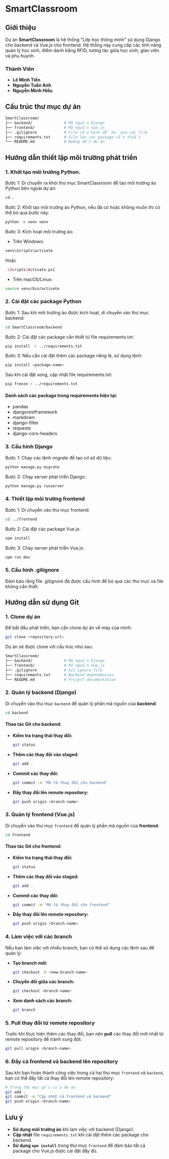 # SmartClassroom

## Giới thiệu
Dự án **SmartClassroom** là hệ thống "Lớp học thông minh" sử dụng Django cho backend và Vue.js cho frontend. Hệ thống này cung cấp các tính năng quản lý học sinh, điểm danh bằng RFID, tương tác giữa học sinh, giáo viên và phụ huynh.
### Thành Viên
- **Lê Minh Tiến**
- **Nguyễn Tuấn Anh**
- **Nguyễn Minh Hiếu**


## Cấu trúc thư mục dự án
```bash
SmartClassroom/
├── backend/              # Mã nguồn Django
├── frontend/             # Mã nguồn Vue.js
├── .gitignore            # File cấu hình để bỏ qua các file 
├── requirements.txt      # File lưu các package cần thiết 
└── README.md             # Hướng dẫn dự án
```

## Hướng dẫn thiết lập môi trường phát triển
### 1. Khởi tạo môi trường Python.

Bước 1: Di chuyển ra khỏi thư mục SmartClassroom để tạo môi trường ảo Python bên ngoài dự án: 
```bash 
cd.. 
```

Bước 2: Khởi tạo môi trường ảo Python, nếu đã có hoặc không muốn thì có thể bỏ qua bước này:
```bash 
python -m venv venv 
```
Bước 3: Kích hoạt môi trường ảo:
- Trên Windows:
```bash 
venv\Scripts\activate
```
Hoặc
```bash 
.\Scripts\Activate.ps1   
```
- Trên macOS/Linux:

```bash 
source venv/bin/activate
```

### 2. Cài đặt các package Python
Bước 1: Sau khi môi trường ảo được kích hoạt, di chuyển vào thư mục backend:
```bash 
cd SmartClassroom/backend
```
Bước 2: Cài đặt các package cần thiết từ file requirements.txt:
```bash 
pip install -r ../requirements.txt
```
Bước 3: Nếu cần cài đặt thêm các package riêng lẻ, sử dụng lệnh:
```bash 
pip install <package-name>
```
Sau khi cài đặt xong, cập nhật file requirements.txt:
```bash 
pip freeze > ../requirements.txt
```
#### Danh sách các package trong requirements hiện tại:
- pandas
- djangorestframework
- markdown
- django-filter
- requests
- django-cors-headers

### 3. Cấu hình Django
Bước 1: Chạy các lệnh migrate để tạo cơ sở dữ liệu:
```bash 
python manage.py migrate
```
Bước 2: Chạy server phát triển Django:
```bash 
python manage.py runserver
```
### 4. Thiết lập môi trường frontend
Bước 1: Di chuyển vào thư mục frontend:
```bash 
cd ../frontend
```

Bước 2: Cài đặt các package Vue.js:
```bash 
npm install
```

Bước 3: Chạy server phát triển Vue.js:
```bash 
npm run dev
```

### 5. Cấu hình .gitignore
Đảm bảo rằng file .gitignore đã được cấu hình để bỏ qua các thư mục và file không cần thiết.


## Hướng dẫn sử dụng Git

### 1. Clone dự án
Để bắt đầu phát triển, bạn cần clone dự án về máy của mình:
```bash
git clone <repository-url>
```
Dự án sẽ được clone với cấu trúc như sau:
```bash
SmartClassroom/
├── backend/              # Mã nguồn Django
├── frontend/             # Mã nguồn Vue.js
├── .gitignore            # Git ignore file
├── requirements.txt      # Backend dependencies
└── README.md             # Project documentation
```

### 2. Quản lý backend (Django)
Di chuyển vào thư mục `backend` để quản lý phần mã nguồn của **backend**:
```bash
cd backend
```

#### Thao tác Git cho backend:
- **Kiểm tra trạng thái thay đổi:**
    ```bash
    git status
    ```

- **Thêm các thay đổi vào staged:**
    ```bash
    git add .
    ```

- **Commit các thay đổi:**
    ```bash
    git commit -m "Mô tả thay đổi cho backend"
    ```

- **Đẩy thay đổi lên remote repository:**
    ```bash
    git push origin <branch-name>
    ```

### 3. Quản lý frontend (Vue.js)
Di chuyển vào thư mục `frontend` để quản lý phần mã nguồn của **frontend**:
```bash
cd frontend
```

#### Thao tác Git cho frontend:
- **Kiểm tra trạng thái thay đổi:**
    ```bash
    git status
    ```

- **Thêm các thay đổi vào staged:**
    ```bash
    git add .
    ```

- **Commit các thay đổi:**
    ```bash
    git commit -m "Mô tả thay đổi cho frontend"
    ```

- **Đẩy thay đổi lên remote repository:**
    ```bash
    git push origin <branch-name>
    ```

### 4. Làm việc với các branch
Nếu bạn làm việc với nhiều branch, bạn có thể sử dụng các lệnh sau để quản lý:
- **Tạo branch mới:**
    ```bash
    git checkout -b <new-branch-name>
    ```

- **Chuyển đổi giữa các branch:**
    ```bash
    git checkout <branch-name>
    ```

- **Xem danh sách các branch:**
    ```bash
    git branch
    ```

### 5. Pull thay đổi từ remote repository
Trước khi thực hiện thêm các thay đổi, bạn nên **pull** các thay đổi mới nhất từ remote repository để tránh xung đột:
```bash
git pull origin <branch-name>
```

### 6. Đẩy cả frontend và backend lên repository
Sau khi bạn hoàn thành công việc trong cả hai thư mục `frontend` và `backend`, bạn có thể đẩy tất cả thay đổi lên remote repository:
```bash
# Trong thư mục gốc của dự án
git add .
git commit -m "Cập nhật cả frontend và backend"
git push origin <branch-name>
```

## Lưu ý
- **Sử dụng môi trường ảo** khi làm việc với backend (Django).
- **Cập nhật** file `requirements.txt` khi cài đặt thêm các package cho backend.
- **Sử dụng `npm install`** trong thư mục `frontend` để đảm bảo tất cả package cho Vue.js được cài đặt đầy đủ.
